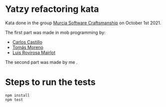 # Yatzy refactoring kata
Kata done in the group [Murcia Software Craftsmanship](https://www.meetup.com/es-ES/Software-Craftsmanship-Murcia/events/281070065/) on October 1st 2021.

The first part was made in mob programming by:
- [Carlos Castillo](https://twitter.com/carloscasalar)
- [Tomás Moreno](https://twitter.com/tmorenobernal)
- [Luis Rovirosa Mairlot](https://twitter.com/luisrovirosa)

The second part was made by me .

# Steps to run the tests

    npm install
    npm test